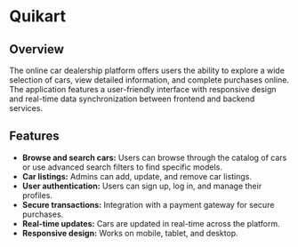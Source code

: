 # Quikart
## Overview

The online car dealership platform offers users the ability to explore a wide selection of cars, view detailed information, and complete purchases online. The application features a user-friendly interface with responsive design and real-time data synchronization between frontend and backend services.

## Features

- **Browse and search cars:** Users can browse through the catalog of cars or use advanced search filters to find specific models.
- **Car listings:** Admins can add, update, and remove car listings.
- **User authentication:** Users can sign up, log in, and manage their profiles.
- **Secure transactions:** Integration with a payment gateway for secure purchases.
- **Real-time updates:** Cars are updated in real-time across the platform.
- **Responsive design:** Works on mobile, tablet, and desktop.

